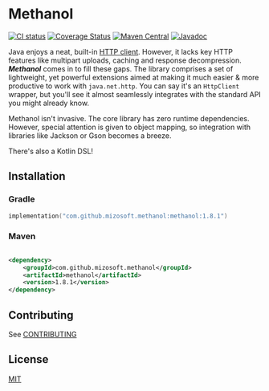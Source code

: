 # Methanol

[![CI status](https://img.shields.io/github/actions/workflow/status/mizosoft/methanol/build.yml?branch=master&logo=github&style=flat-square)](https://github.com/mizosoft/methanol/actions)
[![Coverage Status](https://img.shields.io/coveralls/github/mizosoft/methanol?style=flat-square)](https://coveralls.io/github/mizosoft/methanol?branch=master)
[![Maven Central](https://img.shields.io/maven-central/v/com.github.mizosoft.methanol/methanol?style=flat-square)](https://search.maven.org/search?q=g:%22com.github.mizosoft.methanol%22%20AND%20a:%22methanol%22)
[![Javadoc](https://img.shields.io/maven-central/v/com.github.mizosoft.methanol/methanol?color=blueviolet&label=Javadoc&style=flat-square)](https://mizosoft.github.io/methanol/api/latest/)

Java enjoys a neat, built-in [HTTP client](https://openjdk.java.net/groups/net/httpclient/intro.html). However, it lacks key HTTP features like multipart uploads, caching and response decompression.
***Methanol*** comes in to fill these gaps. The library comprises a set of lightweight, yet powerful extensions aimed at making it much easier & more productive to work with `java.net.http`.
You can say it's an `HttpClient` wrapper, but you'll see it almost seamlessly integrates with the standard API you might already know.

Methanol isn't invasive. The core library has zero runtime dependencies. However, special attention
is given to object mapping, so integration with libraries like Jackson or Gson becomes a breeze.

There's also a Kotlin DSL!

## Installation

### Gradle

```kotlin
implementation("com.github.mizosoft.methanol:methanol:1.8.1")
```

### Maven

```xml

<dependency>
    <groupId>com.github.mizosoft.methanol</groupId>
    <artifactId>methanol</artifactId>
    <version>1.8.1</version>
</dependency>
```

## Contributing

See [CONTRIBUTING](/CONTRIBUTING.md)

## License

[MIT](https://choosealicense.com/licenses/mit/)
